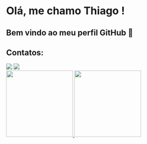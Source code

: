 # Olá, me chamo Thiago ! 
## Bem vindo ao meu perfil GitHub 👋

## Contatos:

<div>
<a href = "mailto:thiago.ctecnico@gmail.com"><img loading="lazy" src="https://img.shields.io/badge/Gmail-D14836?style=for-the-badge&logo=gmail&logoColor=white" target="_blank"></a>
<a href="[https://www.linkedin.com/in/seu-usuário-linkedln-aqui](https://www.linkedin.com/in/thiago-jos%C3%A9-de-oliveira-scaravonatto-924b56204/)" target="_blank"><img loading="lazy" src="https://img.shields.io/badge/-LinkedIn-%230077B5?style=for-the-badge&logo=linkedin&logoColor=white" target="_blank"></a>   
</div>


<div>
<a href="https://github.com/thiagosctto">
<img loading="lazy" height="180em" src="https://github-readme-stats.vercel.app/api/top-langs/?username=thiagosctto&layout=compact&langs_count=7&theme=dracula"/>
<img loading="lazy" height="180em" src="https://github-readme-stats.vercel.app/api?username=thiagosctto&show_icons=true&theme=dracula&include_all_commits=true&count_private=true"/>
</div>

